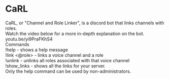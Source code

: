 # CaRL
CaRL, or "Channel and Role Linker", is a discord bot that links channels with roles.<br/>
Watch the video below for a more in-depth explanation on the bot.<br/>
youtu.be/yi9PraFKhS4<br/>
Commands<br/>
!help - shows a help message<br/>
!link <channel name> <@role> - links a voice channel and a role<br/>
!unlink <channel name> - unlinks all roles associated with that voice channel<br/>
!show_links - shows all the links for your server.<br/>
Only the help command can be used by non-administrators.<br/>
